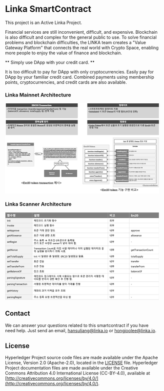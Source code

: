 # Linka SmartContract
This project is an Active Linka Project.

Financial services are still inconvenient, difficult, and expensive. Blockchain is also difficult and complex for the general public to use.
To solve financial problems and blockchain difficulties, the LINKA team creates a "Value Gateway Platform" that connects the real world with Crypto Space, enabling more people to enjoy the value of finance and blockchain.

** Simply use DApp with your credit card. **

It is too difficult to pay for DApp with only cryptocurrencies. Easily pay for DApp by your familiar credit card.
Combined payments using membership points, cryptocurrencies, and credit cards are also available.

### Linka Mainnet Architecture
![SmartContract Features](./docs/smartcontract_features.png)

### Linka Scanner Architecture
![SmartContract Description](./docs/smartcontract_description.png)

## Contact
We can answer your questions related to this smartcontract if you have need help. Just send an email, hansuljang@linka.io or hongjoolee@linka.io.

## License
Hyperledger Project source code files are made available under the Apache License, Version 2.0 (Apache-2.0), located in the [LICENSE](https://github.com/hyperledger/fabric/blob/release-1.4/LICENSE) file. Hyperledger Project documentation files are made available under the Creative Commons Attribution 4.0 International License (CC-BY-4.0), available at [http://creativecommons.org/licenses/by/4.0/](http://creativecommons.org/licenses/by/4.0/).